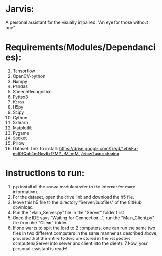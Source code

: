 # Jarvis:
A personal assistant for the visually impaired.
 "An eye for those without one" 

# Requirements(Modules/Dependancies):
1. Tensorflow
2. OpenCV-python
3. Numpy
4. Pandas
5. SpeechRecognition
6. Pyttsx3
7. Keras
8. H5py
9. Scipy
10. Cython
11. Sklearn
12. Matplotlib
13. Pygame
14. Socket 
15. Pillow
16. Dataset: Link to install: https://drive.google.com/file/d/1vbAEa-md9fQah2mNsv5df7MP_rM_mM-j/view?usp=sharing

# Instructions to run:
1. pip install all the above modules(refer to the internet for more information).
2. For the dataset, open the drive link and download the h5 file.
3. Move this h5 file to the directory "Server/Subfiles" of the GitHub download.
4. Run the "Main_Server.py" file in the "Server" folder first
5. Once the IDE says "Waiting for Connection...", run the "Main_Client.py" file from the "Client" folder.
6. If one wants to split the load to 2 computers, one can run the same two files in two different computers in the same manner as described above, provided that the entire folders are stored in the respective computers(Server into server and client into the client).
7.Now, your personal assistant is ready!

